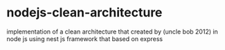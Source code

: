 # nodejs-clean-architecture
implementation of a clean architecture that created by (uncle bob 2012) in node js using nest js framework that based on express
